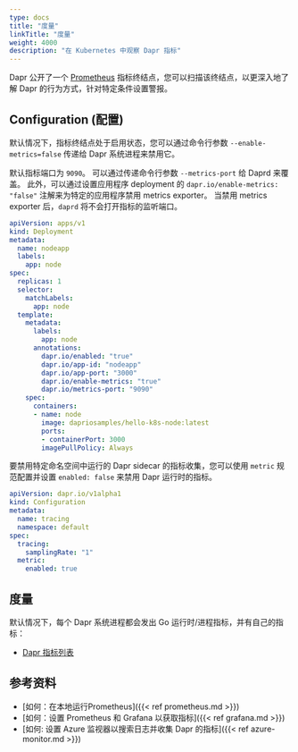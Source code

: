 ```yaml
---
type: docs
title: "度量"
linkTitle: "度量"
weight: 4000
description: "在 Kubernetes 中观察 Dapr 指标"
---
```


Dapr 公开了一个 [Prometheus](https://prometheus.io/) 指标终结点，您可以扫描该终结点，以更深入地了解 Dapr 的行为方式，针对特定条件设置警报。

## Configuration (配置)

默认情况下，指标终结点处于启用状态，您可以通过命令行参数 `--enable-metrics=false` 传递给 Dapr 系统进程来禁用它。

默认指标端口为 `9090`。 可以通过传递命令行参数 `--metrics-port` 给 Daprd 来覆盖。 此外，可以通过设置应用程序 deployment 的 `dapr.io/enable-metrics: "false"` 注解来为特定的应用程序禁用 metrics exporter。 当禁用 metrics exporter 后，`daprd` 将不会打开指标的监听端口。

```yaml
apiVersion: apps/v1
kind: Deployment
metadata:
  name: nodeapp
  labels:
    app: node
spec:
  replicas: 1
  selector:
    matchLabels:
      app: node
  template:
    metadata:
      labels:
        app: node
      annotations:
        dapr.io/enabled: "true"
        dapr.io/app-id: "nodeapp"
        dapr.io/app-port: "3000"
        dapr.io/enable-metrics: "true"
        dapr.io/metrics-port: "9090"
    spec:
      containers:
      - name: node
        image: dapriosamples/hello-k8s-node:latest
        ports:
        - containerPort: 3000
        imagePullPolicy: Always
```

要禁用特定命名空间中运行的 Dapr sidecar 的指标收集，您可以使用 `metric` 规范配置并设置 `enabled: false` 来禁用 Dapr 运行时的指标。

```yaml
apiVersion: dapr.io/v1alpha1
kind: Configuration
metadata:
  name: tracing
  namespace: default
spec:
  tracing:
    samplingRate: "1"
  metric:
    enabled: true
```

## 度量

默认情况下，每个 Dapr 系统进程都会发出 Go 运行时/进程指标，并有自己的指标：

- [Dapr 指标列表](https://github.com/dapr/dapr/blob/master/docs/development/dapr-metrics.md)

## 参考资料

* [如何：在本地运行Prometheus]({{< ref prometheus.md >}})
* [如何：设置 Prometheus 和 Grafana 以获取指标]({{< ref grafana.md >}})
* [如何: 设置 Azure 监视器以搜索日志并收集 Dapr 的指标]({{< ref azure-monitor.md >}})
